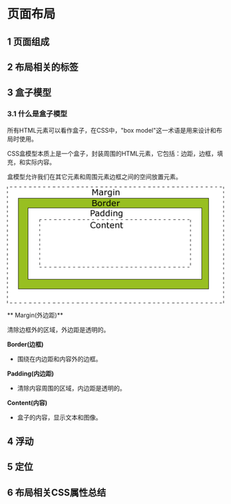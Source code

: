 # 页面布局

## 1 页面组成

## 2 布局相关的标签

## 3 盒子模型

### 3.1 什么是盒子模型

所有HTML元素可以看作盒子，在CSS中，"box model"这一术语是用来设计和布局时使用。

CSS盒模型本质上是一个盒子，封装周围的HTML元素，它包括：边距，边框，填充，和实际内容。

盒模型允许我们在其它元素和周围元素边框之间的空间放置元素。

![](../images/box-model.gif)

** Margin\(外边距\)**

清除边框外的区域，外边距是透明的。

**Border\(边框\)**

* 围绕在内边距和内容外的边框。

**Padding\(内边距\)**

* 清除内容周围的区域，内边距是透明的。

**Content\(内容\)**

* 盒子的内容，显示文本和图像。

## 

## 4 浮动

## 5 定位

## 6 布局相关CSS属性总结




